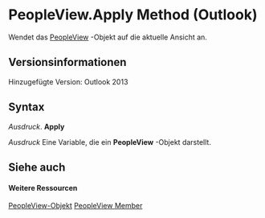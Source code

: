 
# PeopleView.Apply Method (Outlook)
Wendet das [PeopleView](7b569709-5da8-a950-a0fb-9d64b520a21b.md) -Objekt auf die aktuelle Ansicht an.

## Versionsinformationen

Hinzugefügte Version: Outlook 2013


## Syntax

 _Ausdruck_. **Apply**

 _Ausdruck_ Eine Variable, die ein **PeopleView** -Objekt darstellt.


## Siehe auch


#### Weitere Ressourcen


[PeopleView-Objekt](7b569709-5da8-a950-a0fb-9d64b520a21b.md)
[PeopleView Member](http://msdn.microsoft.com/library/87b0295a-ab7d-28dd-cdf8-7e4331c3b802%28Office.15%29.aspx)